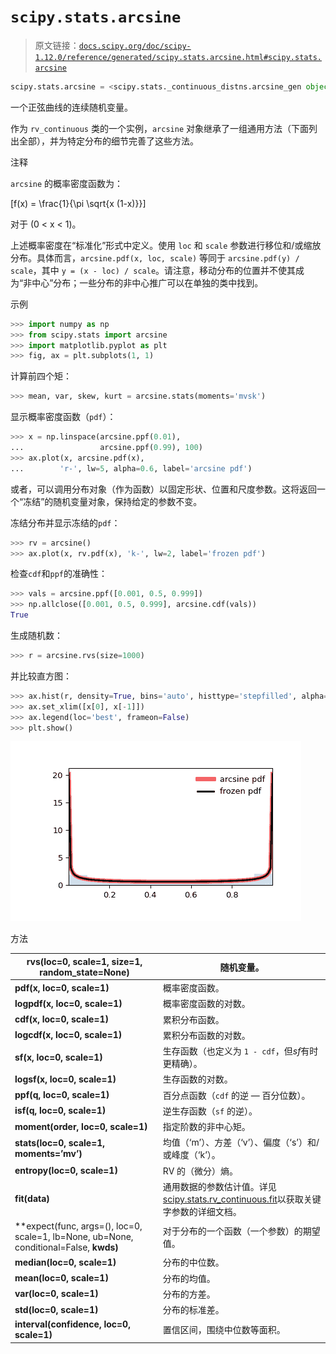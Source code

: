 # `scipy.stats.arcsine`

> 原文链接：[`docs.scipy.org/doc/scipy-1.12.0/reference/generated/scipy.stats.arcsine.html#scipy.stats.arcsine`](https://docs.scipy.org/doc/scipy-1.12.0/reference/generated/scipy.stats.arcsine.html#scipy.stats.arcsine)

```py
scipy.stats.arcsine = <scipy.stats._continuous_distns.arcsine_gen object>
```

一个正弦曲线的连续随机变量。

作为 `rv_continuous` 类的一个实例，`arcsine` 对象继承了一组通用方法（下面列出全部），并为特定分布的细节完善了这些方法。

注释

`arcsine` 的概率密度函数为：

\[f(x) = \frac{1}{\pi \sqrt{x (1-x)}}\]

对于 \(0 < x < 1\)。

上述概率密度在“标准化”形式中定义。使用 `loc` 和 `scale` 参数进行移位和/或缩放分布。具体而言，`arcsine.pdf(x, loc, scale)` 等同于 `arcsine.pdf(y) / scale`，其中 `y = (x - loc) / scale`。请注意，移动分布的位置并不使其成为“非中心”分布；一些分布的非中心推广可以在单独的类中找到。

示例

```py
>>> import numpy as np
>>> from scipy.stats import arcsine
>>> import matplotlib.pyplot as plt
>>> fig, ax = plt.subplots(1, 1) 
```

计算前四个矩：

```py
>>> mean, var, skew, kurt = arcsine.stats(moments='mvsk') 
```

显示概率密度函数（`pdf`）：

```py
>>> x = np.linspace(arcsine.ppf(0.01),
...                 arcsine.ppf(0.99), 100)
>>> ax.plot(x, arcsine.pdf(x),
...        'r-', lw=5, alpha=0.6, label='arcsine pdf') 
```

或者，可以调用分布对象（作为函数）以固定形状、位置和尺度参数。这将返回一个“冻结”的随机变量对象，保持给定的参数不变。

冻结分布并显示冻结的`pdf`：

```py
>>> rv = arcsine()
>>> ax.plot(x, rv.pdf(x), 'k-', lw=2, label='frozen pdf') 
```

检查`cdf`和`ppf`的准确性：

```py
>>> vals = arcsine.ppf([0.001, 0.5, 0.999])
>>> np.allclose([0.001, 0.5, 0.999], arcsine.cdf(vals))
True 
```

生成随机数：

```py
>>> r = arcsine.rvs(size=1000) 
```

并比较直方图：

```py
>>> ax.hist(r, density=True, bins='auto', histtype='stepfilled', alpha=0.2)
>>> ax.set_xlim([x[0], x[-1]])
>>> ax.legend(loc='best', frameon=False)
>>> plt.show() 
```

![../../_images/scipy-stats-arcsine-1.png](img/febc2ba960778a70e96a0980fa8b53b8.png)

方法

| **rvs(loc=0, scale=1, size=1, random_state=None)** | 随机变量。 |
| --- | --- |
| **pdf(x, loc=0, scale=1)** | 概率密度函数。 |
| **logpdf(x, loc=0, scale=1)** | 概率密度函数的对数。 |
| **cdf(x, loc=0, scale=1)** | 累积分布函数。 |
| **logcdf(x, loc=0, scale=1)** | 累积分布函数的对数。 |
| **sf(x, loc=0, scale=1)** | 生存函数（也定义为 `1 - cdf`，但*sf*有时更精确）。 |
| **logsf(x, loc=0, scale=1)** | 生存函数的对数。 |
| **ppf(q, loc=0, scale=1)** | 百分点函数（`cdf` 的逆 — 百分位数）。 |
| **isf(q, loc=0, scale=1)** | 逆生存函数（`sf` 的逆）。 |
| **moment(order, loc=0, scale=1)** | 指定阶数的非中心矩。 |
| **stats(loc=0, scale=1, moments=’mv’)** | 均值（‘m’）、方差（‘v’）、偏度（‘s’）和/或峰度（‘k’）。 |
| **entropy(loc=0, scale=1)** | RV 的（微分）熵。 |
| **fit(data)** | 通用数据的参数估计值。详见[scipy.stats.rv_continuous.fit](https://docs.scipy.org/doc/scipy/reference/generated/scipy.stats.rv_continuous.fit.html#scipy.stats.rv_continuous.fit)以获取关键字参数的详细文档。 |
| **expect(func, args=(), loc=0, scale=1, lb=None, ub=None, conditional=False, **kwds)** | 对于分布的一个函数（一个参数）的期望值。 |
| **median(loc=0, scale=1)** | 分布的中位数。 |
| **mean(loc=0, scale=1)** | 分布的均值。 |
| **var(loc=0, scale=1)** | 分布的方差。 |
| **std(loc=0, scale=1)** | 分布的标准差。 |
| **interval(confidence, loc=0, scale=1)** | 置信区间，围绕中位数等面积。 |
